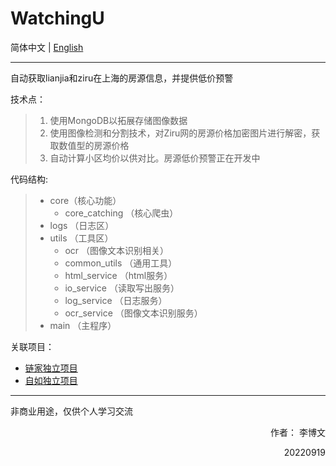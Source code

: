 # WatchingU  

简体中文 | [English](README_EN.md) 

--------  
自动获取lianjia和ziru在上海的房源信息，并提供低价预警  
  
技术点：  
>1. 使用MongoDB以拓展存储图像数据  
>2. 使用图像检测和分割技术，对Ziru网的房源价格加密图片进行解密，获取数值型的房源价格  
>3. 自动计算小区均价以供对比。房源低价预警正在开发中  
  
代码结构:

>- core（核心功能）
>   - core_catching （核心爬虫）
>- logs （日志区）
>- utils （工具区）
>   - ocr （图像文本识别相关）
>   - common_utils （通用工具）
>   - html_service （html服务）
>   - io_service （读取写出服务）
>   - log_service （日志服务）
>   - ocr_service （图像文本识别服务）
>- main （主程序）

关联项目：
- [链家独立项目](https://github.com/crazybruce-bowen/crawler_LJ)
- [自如独立项目](https://github.com/crazybruce-bowen/crawler_ZR)

--------  

非商业用途，仅供个人学习交流  
    
<p align="right"> 作者： 李博文  
<p align="right"> 20220919  
